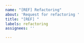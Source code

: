 ```yaml
---
name: "[REF] Refactoring"
about: 'Request for refactoring '
title: "[REF] "
labels: refactoring
assignees: ''

---
```



